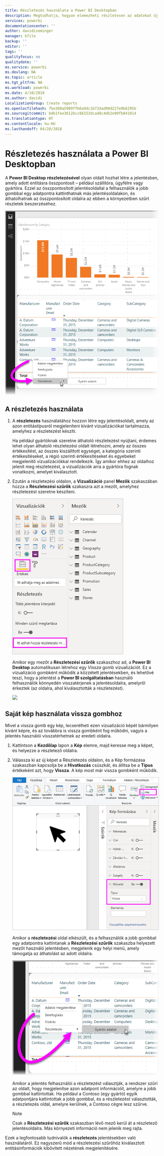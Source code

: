 ```yaml
---
title: Részletezés használata a Power BI Desktopban
description: Megtudhatja, hogyan elemezheti részletesen az adatokat új jelentésoldalon a Power BI Desktopban.
services: powerbi
documentationcenter: ''
author: davidiseminger
manager: kfile
backup: ''
editor: ''
tags: ''
qualityfocus: no
qualitydate: ''
ms.service: powerbi
ms.devlang: NA
ms.topic: article
ms.tgt_pltfrm: NA
ms.workload: powerbi
ms.date: 4/10/2018
ms.author: davidi
LocalizationGroup: Create reports
ms.openlocfilehash: 7be260a5989ffb6a9dc1b72dad90d227e0b6295b
ms.sourcegitcommit: bdb1fee3612bcc66153dcad8c4db2e99fb041014
ms.translationtype: HT
ms.contentlocale: hu-HU
ms.lasthandoff: 04/28/2018
---
```

# <a name="use-drillthrough-in-power-bi-desktop"></a>Részletezés használata a Power BI Desktopban
A **Power BI Desktop** **részletezésével** olyan oldalt hozhat létre a jelentésben, amely adott entitásra összpontosít – például szállítóra, ügyfélre vagy gyártóra. Ezzel az összpontosított jelentésoldallal a felhasználók a jobb gombbal egy adatpontra kattinthatnak más jelentésoldalakon, és áthatolhatnak az összpontosított oldalra az ebben a környezetben szűrt részletek beszerzéséhez.

![](media/desktop-drillthrough/drillthrough_01.png)

## <a name="using-drillthrough"></a>A részletezés használata
1. A **részletezés** használatához hozzon létre egy jelentésoldalt, amely az azon entitástípusról megjeleníteni kívánt vizualizációkat tartalmazza, amelyhez a részletezést készíti. 

    Ha például gyártóknak szeretne áthatoló részletezést nyújtani, érdemes lehet olyan áthatoló részletezési oldalt létrehozni, amely az összes értékesítést, az összes kiszállított egységet, a kategória szerinti értékesítéseket, a régió szerinti értékesítéseket és egyebeket megjelenítő vizualizációkkal rendelkezik. Így amikor ehhez az oldalhoz jelenít meg részletezést, a vizualizációk arra a gyártóra fognak vonatkozni, amelyet kiválasztott.

2. Ezután a részletezési oldalon, a **Vizualizáció** panel **Mezők** szakaszában húzza a **Részletezési szűrők** szakaszra azt a mezőt, amelyhez részletezést szeretne készíteni.

    ![](media/desktop-drillthrough/drillthrough_02.png)

    Amikor egy mezőt a **Részletezési szűrők** szakaszhoz ad, a **Power BI Desktop** automatikusan létrehoz egy *Vissza* gomb vizualizációt. Ez a vizualizáció gombként működik a közzétett jelentésekben, és lehetővé teszi, hogy a jelentést a **Power BI szolgáltatásban** használó felhasználók könnyedén visszatérjenek a jelentésoldalra, amelyről érkeztek (az oldalra, ahol kiválasztották a részletezést).

    ![](media/desktop-drillthrough/drillthrough_03.png)

## <a name="use-your-own-image-for-a-back-button"></a>Saját kép használata vissza gombhoz    
 Mivel a vissza gomb egy kép, lecserélheti ezen vizualizáció képét bármilyen kívánt képre, és az továbbra is vissza gombként fog működni, vagyis a jelentés használói visszatérhetnek az eredeti oldalra.

1. Kattintson a **Kezdőlap** lapon a **Kép** elemre, majd keresse meg a képet, és helyezze a részletező oldalra.
2. Válassza ki az új képet a Részletezés oldalon, és a Kép formázása szakaszban kapcsolja be a **Hivatkozás** csúszkát, és állítsa be a **Típus** értékeként azt, hogy **Vissza**. A kép most már vissza gombként működik.

    ![](media/desktop-drillthrough/drillthrough_05.png)

    Amikor a **részletezési** oldal elkészült, és a felhasználók a jobb gombbal egy adatpontra kattintanak a **Részletezési szűrők** szakaszba helyezett mezőt használó jelentésben, megjelenik egy helyi menü, amely támogatja az áthatolást az adott oldalra.

    ![](media/desktop-drillthrough/drillthrough_04.png)

    Amikor a jelentés felhasználói a részletezést választják, a rendszer szűri az oldalt, hogy megjelenítse azon adatpont információit, amelyre a jobb gombbal kattintottak. Ha például a Contoso (egy gyártó) egyik adatpontjára kattintottak a jobb gombbal, és a részletezést választották, a részletezés oldal, amelyre kerülnek, a Contoso cégre lesz szűrve.

    > [!NOTE]
    > Csak a **Részletezési szűrők** szakaszban lévő mező kerül át a részletező jelentésoldalra. Más környezeti információ nem jelenik meg rajta.
    > 
    > 

Ezek a legfontosabb tudnivalók a **részletezés** jelentésekben való használatáról. Ez nagyszerű mód a részletezési szűrőhöz kiválasztott entitásinformációk kibővített nézetének megjelenítésére.

